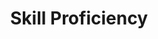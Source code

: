 ---
layout: default
title: Skill Proficiency
has_toc: true
nav_order: 6
descrption: Skill Proficiency.
---